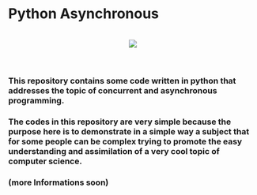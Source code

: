 # **Python Asynchronous**

</br>
<div align="center">
<img src="https://www.pngall.com/wp-content/uploads/2016/05/Python-Logo-PNG.png">
</div>
</br></br>

### This repository contains some code written in python that addresses the topic of concurrent and asynchronous programming.

### The codes in this repository are very simple because the purpose here is to demonstrate in a simple way a subject that for some people can be complex trying to promote the easy understanding and assimilation of a very cool topic of computer science.

### (more Informations soon)